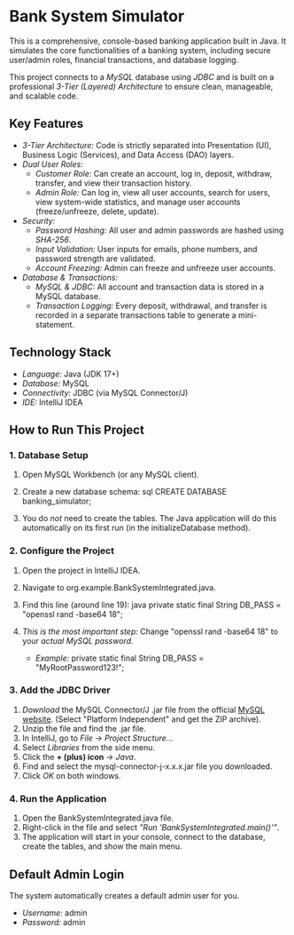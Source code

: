 # Bank System Simulator

This is a comprehensive, console-based banking application built in Java. It simulates the core functionalities of a banking system, including secure user/admin roles, financial transactions, and database logging.

This project connects to a *MySQL* database using *JDBC* and is built on a professional *3-Tier (Layered) Architecture* to ensure clean, manageable, and scalable code.

## Key Features

* *3-Tier Architecture:* Code is strictly separated into Presentation (UI), Business Logic (Services), and Data Access (DAO) layers.
* *Dual User Roles:*
    * *Customer Role:* Can create an account, log in, deposit, withdraw, transfer, and view their transaction history.
    * *Admin Role:* Can log in, view all user accounts, search for users, view system-wide statistics, and manage user accounts (freeze/unfreeze, delete, update).
* *Security:*
    * *Password Hashing:* All user and admin passwords are hashed using *SHA-256*.
    * *Input Validation:* User inputs for emails, phone numbers, and password strength are validated.
    * *Account Freezing:* Admin can freeze and unfreeze user accounts.
* *Database & Transactions:*
    * *MySQL & JDBC:* All account and transaction data is stored in a MySQL database.
    * *Transaction Logging:* Every deposit, withdrawal, and transfer is recorded in a separate transactions table to generate a mini-statement.

## Technology Stack

* *Language:* Java (JDK 17+)
* *Database:* MySQL
* *Connectivity:* JDBC (via MySQL Connector/J)
* *IDE:* IntelliJ IDEA

## How to Run This Project

### 1. Database Setup
1.  Open MySQL Workbench (or any MySQL client).
2.  Create a new database schema:
    sql
    CREATE DATABASE banking_simulator;
    
3.  You do *not* need to create the tables. The Java application will do this automatically on its first run (in the initializeDatabase method).

### 2. Configure the Project
1.  Open the project in IntelliJ IDEA.
2.  Navigate to org.example.BankSystemIntegrated.java.
3.  Find this line (around line 19):
    java
    private static final String DB_PASS = "openssl rand -base64 18";
    
4.  *This is the most important step:* Change "openssl rand -base64 18" to your *actual MySQL password*.
    * *Example:* private static final String DB_PASS = "MyRootPassword123!";

### 3. Add the JDBC Driver
1.  *Download* the MySQL Connector/J .jar file from the official [MySQL website](https://dev.mysql.com/downloads/connector/j/). (Select "Platform Independent" and get the ZIP archive).
2.  Unzip the file and find the .jar file.
3.  In IntelliJ, go to *File* $\rightarrow$ *Project Structure...*
4.  Select *Libraries* from the side menu.
5.  Click the **+ (plus) icon** $\rightarrow$ *Java*.
6.  Find and select the mysql-connector-j-x.x.x.jar file you downloaded.
7.  Click *OK* on both windows.

### 4. Run the Application
1.  Open the BankSystemIntegrated.java file.
2.  Right-click in the file and select *"Run 'BankSystemIntegrated.main()'"*.
3.  The application will start in your console, connect to the database, create the tables, and show the main menu.

## Default Admin Login
The system automatically creates a default admin user for you.
* *Username:* admin
* *Password:* admin
